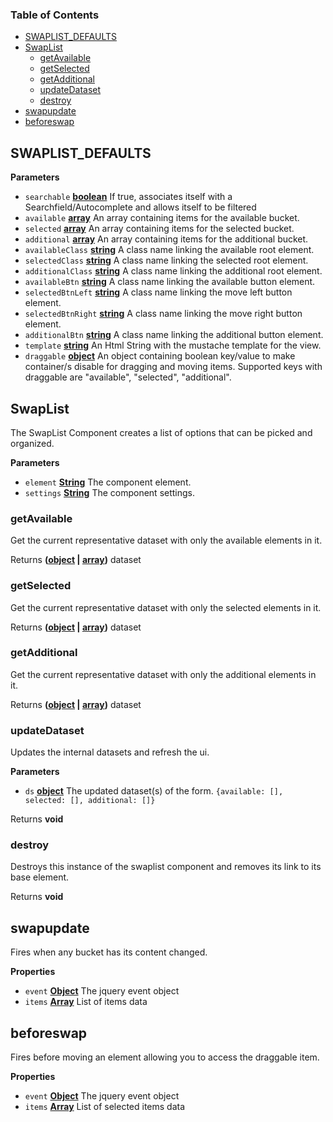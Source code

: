 <!-- Generated by documentation.js. Update this documentation by updating the source code. -->

### Table of Contents

-   [SWAPLIST_DEFAULTS](#swaplist_defaults)
-   [SwapList](#swaplist)
    -   [getAvailable](#getavailable)
    -   [getSelected](#getselected)
    -   [getAdditional](#getadditional)
    -   [updateDataset](#updatedataset)
    -   [destroy](#destroy)
-   [swapupdate](#swapupdate)
-   [beforeswap](#beforeswap)

## SWAPLIST_DEFAULTS

**Parameters**

-   `searchable` **[boolean](https://developer.mozilla.org/docs/Web/JavaScript/Reference/Global_Objects/Boolean)** If true, associates itself with a Searchfield/Autocomplete
     and allows itself to be filtered
-   `available` **[array](https://developer.mozilla.org/docs/Web/JavaScript/Reference/Global_Objects/Array)** An array containing items for the available bucket.
-   `selected` **[array](https://developer.mozilla.org/docs/Web/JavaScript/Reference/Global_Objects/Array)** An array containing items for the selected bucket.
-   `additional` **[array](https://developer.mozilla.org/docs/Web/JavaScript/Reference/Global_Objects/Array)** An array containing items for the additional bucket.
-   `availableClass` **[string](https://developer.mozilla.org/docs/Web/JavaScript/Reference/Global_Objects/String)** A class name linking the available root element.
-   `selectedClass` **[string](https://developer.mozilla.org/docs/Web/JavaScript/Reference/Global_Objects/String)** A class name linking the selected root element.
-   `additionalClass` **[string](https://developer.mozilla.org/docs/Web/JavaScript/Reference/Global_Objects/String)** A class name linking the additional root element.
-   `availableBtn` **[string](https://developer.mozilla.org/docs/Web/JavaScript/Reference/Global_Objects/String)** A class name linking the available button element.
-   `selectedBtnLeft` **[string](https://developer.mozilla.org/docs/Web/JavaScript/Reference/Global_Objects/String)** A class name linking the move left button element.
-   `selectedBtnRight` **[string](https://developer.mozilla.org/docs/Web/JavaScript/Reference/Global_Objects/String)** A class name linking the move right button element.
-   `additionalBtn` **[string](https://developer.mozilla.org/docs/Web/JavaScript/Reference/Global_Objects/String)** A class name linking the additional button element.
-   `template` **[string](https://developer.mozilla.org/docs/Web/JavaScript/Reference/Global_Objects/String)** An Html String with the mustache template for the view.
-   `draggable` **[object](https://developer.mozilla.org/docs/Web/JavaScript/Reference/Global_Objects/Object)** An object containing boolean key/value to make container/s
     disable for dragging and moving items. Supported keys with draggable are "available",
     "selected", "additional".

## SwapList

The SwapList Component creates a list of options that can be picked and organized.

**Parameters**

-   `element` **[String](https://developer.mozilla.org/docs/Web/JavaScript/Reference/Global_Objects/String)** The component element.
-   `settings` **[String](https://developer.mozilla.org/docs/Web/JavaScript/Reference/Global_Objects/String)** The component settings.

### getAvailable

Get the current representative dataset with only the available elements in it.

Returns **([object](https://developer.mozilla.org/docs/Web/JavaScript/Reference/Global_Objects/Object) \| [array](https://developer.mozilla.org/docs/Web/JavaScript/Reference/Global_Objects/Array))** dataset

### getSelected

Get the current representative dataset with only the selected elements in it.

Returns **([object](https://developer.mozilla.org/docs/Web/JavaScript/Reference/Global_Objects/Object) \| [array](https://developer.mozilla.org/docs/Web/JavaScript/Reference/Global_Objects/Array))** dataset

### getAdditional

Get the current representative dataset with only the additional elements in it.

Returns **([object](https://developer.mozilla.org/docs/Web/JavaScript/Reference/Global_Objects/Object) \| [array](https://developer.mozilla.org/docs/Web/JavaScript/Reference/Global_Objects/Array))** dataset

### updateDataset

Updates the internal datasets and refresh the ui.

**Parameters**

-   `ds` **[object](https://developer.mozilla.org/docs/Web/JavaScript/Reference/Global_Objects/Object)** The updated dataset(s) of the form.
     `{available: [], selected: [], additional: []}`

Returns **void** 

### destroy

Destroys this instance of the swaplist component and removes its link to its base element.

Returns **void** 

## swapupdate

Fires when any bucket has its content changed.

**Properties**

-   `event` **[Object](https://developer.mozilla.org/docs/Web/JavaScript/Reference/Global_Objects/Object)** The jquery event object
-   `items` **[Array](https://developer.mozilla.org/docs/Web/JavaScript/Reference/Global_Objects/Array)** List of items data

## beforeswap

Fires before moving an element allowing you to access the draggable item.

**Properties**

-   `event` **[Object](https://developer.mozilla.org/docs/Web/JavaScript/Reference/Global_Objects/Object)** The jquery event object
-   `items` **[Array](https://developer.mozilla.org/docs/Web/JavaScript/Reference/Global_Objects/Array)** List of selected items data
